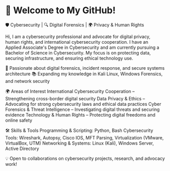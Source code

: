 # 👋 Welcome to My GitHub!
🛡️ Cybersecurity | 🔍 Digital Forensics | 🌍 Privacy & Human Rights

Hi, I am a cybersecurity professional and advocate for digital privacy, human rights, and international cybersecurity cooperation. I have an Applied Associate's Degree in Cybersecurity and am currently pursuing a Bachelor of Science in Cybersecurity. My focus is on protecting data, securing infrastructure, and ensuring ethical technology use.

🔬 Passionate about digital forensics, incident response, and secure systems architecture
📚 Expanding my knowledge in Kali Linux, Windows Forensics, and network security


🌍 Areas of Interest
International Cybersecurity Cooperation – Strengthening cross-border digital security
Data Privacy & Ethics – Advocating for strong cybersecurity laws and ethical data practices
Cyber Forensics & Threat Intelligence – Investigating digital threats and securing evidence
Technology & Human Rights – Protecting digital freedoms and online safety

🛠️ Skills & Tools
Programming & Scripting: Python, Bash
Cybersecurity Tools: Wireshark, Autopsy, Cisco IOS, MFT Parsing, Virtualization (VMware, VirtualBox, UTM)
Networking & Systems: Linux (Kali), Windows Server, Active Directory

💡 Open to collaborations on cybersecurity projects, research, and advocacy work!
<!---
jwindy0winch/jwindy0winch is a ✨ special ✨ repository because its `README.md` (this file) appears on your GitHub profile.
You can click the Preview link to take a look at your changes.
--->
